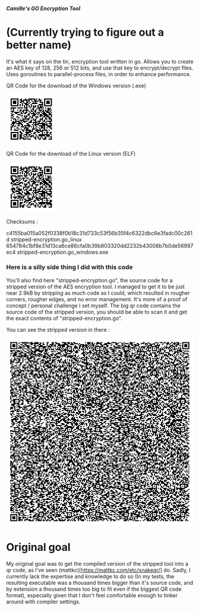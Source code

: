 ##### Camille's GO Encryption Tool
# (Currently trying to figure out a better name)

It's what it says on the tin, encryption tool written in go.
Allows you to create an AES key of 128, 256 or 512 bits, and use that key to encrypt/decrypt files.
Uses goroutines to parallel-process files, in order to enhance performance.

QR Code for the download of the Windows version (.exe)

![Windows QR Code](./stripped-encryption-w.png)

QR Code for the download of the Linux version (ELF)

![Linux QR Code](./stripped-encryption-l.png)

Checksums : 

c4155ba015a052f0338f0b18c31d733c53f56b35f4c6322dbc6e3fadc00c261d  stripped-encryption.go_linux
654784c1bf8e31d13ca6ce86cfa0b39b803320dd2232b43008b7b0de56997ec4  stripped-encryption.go_windows.exe


### Here is a silly side thing I did with this code
You'll also find here "stripped-encryption.go", the source code for a stripped version of the AES encryption tool. I managed to get it to be just near 2.9kB by stripping as much code as I could, which resulted in rougher corners, rougher edges, and no error management. It's more of a proof of concept / personal challenge I set myself. The big qr code contains the source code of the stripped version, you should be able to scan it and get the exact contents of "stripped-encryption.go". 

You can see the stripped version in there :

![Stripped Encryption tool QR code](./stripped-encryption.png)

# Original goal
My original goal was to get the compiled version of the stripped tool into a qr code, as I've seen (mattkc)[https://mattkc.com/etc/snakeqr/] do. Sadly, I currently lack the expertise and knowledge to do so (In my tests, the resulting executable was a thousand times bigger than it's source code, and by extension a thousand times too big to fit even if the biggest QR code format), especially given that I don't feel comfortable enough to tinker around with compiler settings. 
